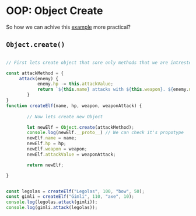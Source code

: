 # OOP: Object Create

So how we can achive this [example](Object-oriented-programing-factory-functions.md) more practical?

## `Object.create()`

```js

// First lets create object that sore only methods that we are intrested for

const attackMethod = {
     attack(enemy) {
            enemy.hp -= this.attackValue;  
            return `${this.name} attacks with ${this.weapon}. ${enemy.name}'s hp is now ${enemy.hp}.`;
        }
}
function createElf(name, hp, weapon, weaponAttack) {
  
        // Now lets create new Object

        let newElf = Object.create(attackMethod);
        console.log(newElf.__proto__) // We can check it's propotype
        newElf.name = name;
        newElf.hp = hp;
        newElf.weapon = weapon;
        newElf.attackValue = weaponAttack;

        return newElf;

}


const legolas = createElf("Legolas", 100, "bow", 50);
const gimli = createElf("Gimli", 110, "axe", 10); 
console.log(legolas.attack(gimli));
console.log(gimli.attack(legolas));

```